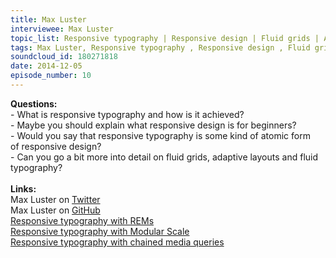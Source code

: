 ```yaml
--- 
title: Max Luster
interviewee: Max Luster
topic_list: Responsive typography | Responsive design | Fluid grids | Adaptive layouts | Fluid type
tags: Max Luster, Responsive typography , Responsive design , Fluid grids , Adaptive layouts , Fluid type
soundcloud_id: 180271818
date: 2014-12-05
episode_number: 10
---
```

 
<p class="show_notes_display"><b>Questions:</b><br>- What is responsive typography and how is it achieved?<br>- Maybe you should explain what responsive design is for beginners?<br>- Would you say that responsive typography is some kind of atomic form of responsive design?<br>- Can you go a bit more into detail on fluid grids, adaptive layouts and fluid typography?<br><br><b>Links:</b><br>Max Luster on <a rel="nofollow" target="_blank" href="https://twitter.com/maxluster">Twitter</a><br>Max Luster on <a rel="nofollow" target="_blank" href="https://github.com/maxluster">GitHub</a><br><a rel="nofollow" target="_blank" href="https://bugsnag.com/blog/responsive-typography-with-rems">Responsive typography with REMs</a><br><a rel="nofollow" target="_blank" href="https://bugsnag.com/blog/responsive-typography-with-modular-scale">Responsive typography with Modular Scale</a><br><a rel="nofollow" target="_blank" href="https://bugsnag.com/blog/responsive-typography-with-chained-media-queries">Responsive typography with chained media queries</a><br><br><br><br><br></p>
